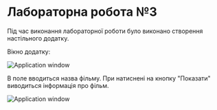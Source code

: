 # Лабораторна робота №3


Під час виконання лабораторної роботи було виконано створення настільного додатку.


Вікно додатку:

![Application window](https://i.imgur.com/AJupZ1P.png)

В поле вводиться назва фільму.
При натиснені на кнопку "Показати" виводиться інформація про фільм.

![Application window](https://i.imgur.com/0iJWBcO.png)


